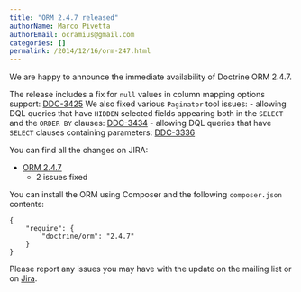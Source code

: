 ```yaml
---
title: "ORM 2.4.7 released"
authorName: Marco Pivetta
authorEmail: ocramius@gmail.com
categories: []
permalink: /2014/12/16/orm-247.html
---
```

We are happy to announce the immediate availability of Doctrine ORM
2.4.7.

The release includes a fix for `null` values in column mapping options
support:
[DDC-3425](http://www.doctrine-project.org/jira/browse/DDC-3425) We also
fixed various `Paginator` tool issues: - allowing DQL queries that have
`HIDDEN` selected fields appearing both in the `SELECT` and the
`ORDER BY` clauses:
[DDC-3434](http://www.doctrine-project.org/jira/browse/DDC-3434) -
allowing DQL queries that have `SELECT` clauses containing parameters:
[DDC-3336](http://www.doctrine-project.org/jira/browse/DDC-3336)

You can find all the changes on JIRA:

-   [ORM
    2.4.7](http://www.doctrine-project.org/jira/browse/DDC/fixforversion/10724)
    - 2 issues fixed

You can install the ORM using Composer and the following `composer.json`
contents:

~~~~ {.sourceCode .json}
{
    "require": {
        "doctrine/orm": "2.4.7"
    }
}
~~~~

Please report any issues you may have with the update on the mailing
list or on [Jira](http://www.doctrine-project.org/jira).
